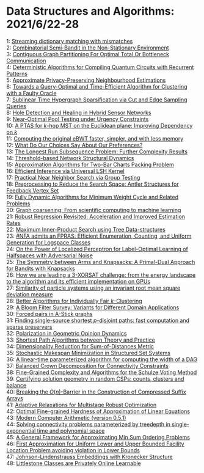 # Data Structures and Algorithms: 2021/6/22-28  
1: [Streaming dictionary matching with mismatches](https://doi.org/10.48550/arXiv.1809.02517)  
2: [Combinatorial Semi-Bandit in the Non-Stationary Environment](https://doi.org/10.48550/arXiv.2002.03580)  
3: [Contiguous Graph Partitioning For Optimal Total Or Bottleneck  Communication](https://doi.org/10.48550/arXiv.2007.16192)  
4: [Deterministic Algorithms for Compiling Quantum Circuits with Recurrent  Patterns](https://doi.org/10.48550/arXiv.2102.08765)  
5: [Approximate Privacy-Preserving Neighbourhood Estimations](https://doi.org/10.48550/arXiv.2102.12610)  
6: [Towards a Query-Optimal and Time-Efficient Algorithm for Clustering with  a Faulty Oracle](https://doi.org/10.48550/arXiv.2106.10374)  
7: [Sublinear Time Hypergraph Sparsification via Cut and Edge Sampling  Queries](https://doi.org/10.48550/arXiv.2106.10386)  
8: [Hole Detection and Healing in Hybrid Sensor Networks](https://doi.org/10.48550/arXiv.2106.10659)  
9: [Near-Optimal Pool Testing under Urgency Constraints](https://doi.org/10.48550/arXiv.2106.10971)  
10: [A PTAS for $k$-hop MST on the Euclidean plane: Improving Dependency on  $k$](https://doi.org/10.48550/arXiv.2106.11092)  
11: [Computing the original eBWT faster, simpler, and with less memory](https://doi.org/10.48550/arXiv.2106.11191)  
12: [What Do Our Choices Say About Our Preferences?](https://doi.org/10.48550/arXiv.2005.01586)  
13: [The Longest Run Subsequence Problem: Further Complexity Results](https://doi.org/10.48550/arXiv.2011.08119)  
14: [Threshold-based Network Structural Dynamics](https://doi.org/10.48550/arXiv.2103.04955)  
15: [Approximation Algorithms for Two-Bar Charts Packing Problem](https://doi.org/10.48550/arXiv.2106.09919)  
16: [Efficient Inference via Universal LSH Kernel](https://doi.org/10.48550/arXiv.2106.11426)  
17: [Practical Near Neighbor Search via Group Testing](https://doi.org/10.48550/arXiv.2106.11565)  
18: [Preprocessing to Reduce the Search Space: Antler Structures for Feedback  Vertex Set](https://doi.org/10.48550/arXiv.2106.11675)  
19: [Fully Dynamic Algorithms for Minimum Weight Cycle and Related Problems](https://doi.org/10.48550/arXiv.2106.11744)  
20: [Graph coarsening: From scientific computing to machine learning](https://doi.org/10.48550/arXiv.2106.11863)  
21: [Robust Regression Revisited: Acceleration and Improved Estimation Rates](https://doi.org/10.48550/arXiv.2106.11938)  
22: [Maximum Inner-Product Search using Tree Data-structures](https://doi.org/10.48550/arXiv.1202.6101)  
23: [$\text{#NFA}$ admits an FPRAS: Efficient Enumeration, Counting, and  Uniform Generation for Logspace Classes](https://doi.org/10.48550/arXiv.1906.09226)  
24: [On the Power of Localized Perceptron for Label-Optimal Learning of  Halfspaces with Adversarial Noise](https://doi.org/10.48550/arXiv.2012.10793)  
25: [The Symmetry between Arms and Knapsacks: A Primal-Dual Approach for  Bandits with Knapsacks](https://doi.org/10.48550/arXiv.2102.06385)  
26: [How we are leading a 3-XORSAT challenge: from the energy landscape to  the algorithm and its efficient implementation on GPUs](https://doi.org/10.48550/arXiv.2102.09510)  
27: [Similarity of particle systems using an invariant root mean square  deviation measure](https://doi.org/10.48550/arXiv.2106.09363)  
28: [Better Algorithms for Individually Fair $k$-Clustering](https://doi.org/10.48550/arXiv.2106.12150)  
29: [A Bloom Filter Survey: Variants for Different Domain Applications](https://doi.org/10.48550/arXiv.2106.12189)  
30: [Forced pairs in A-Stick graphs](https://doi.org/10.48550/arXiv.2106.12249)  
31: [Finding single-source shortest $p$-disjoint paths: fast computation and  sparse preservers](https://doi.org/10.48550/arXiv.2106.12293)  
32: [Polarization in Geometric Opinion Dynamics](https://doi.org/10.48550/arXiv.2106.12459)  
33: [Shortest Path Algorithms between Theory and Practice](https://doi.org/10.48550/arXiv.1905.07448)  
34: [Dimensionality Reduction for Sum-of-Distances Metric](https://doi.org/10.48550/arXiv.1912.12003)  
35: [Stochastic Makespan Minimization in Structured Set Systems](https://doi.org/10.48550/arXiv.2002.11153)  
36: [A linear-time parameterized algorithm for computing the width of a DAG](https://doi.org/10.48550/arXiv.2007.07575)  
37: [Balanced Crown Decomposition for Connectivity Constraints](https://doi.org/10.48550/arXiv.2011.04528)  
38: [Fine-Grained Complexity and Algorithms for the Schulze Voting Method](https://doi.org/10.48550/arXiv.2103.03959)  
39: [Certifying solution geometry in random CSPs: counts, clusters and  balance](https://doi.org/10.48550/arXiv.2106.12710)  
40: [Breaking the $O(n)$-Barrier in the Construction of Compressed Suffix  Arrays](https://doi.org/10.48550/arXiv.2106.12725)  
41: [Adaptive Relaxations for Multistage Robust Optimization](https://doi.org/10.48550/arXiv.2106.12858)  
42: [Optimal Fine-grained Hardness of Approximation of Linear Equations](https://doi.org/10.48550/arXiv.2106.13210)  
43: [Modern Computer Arithmetic (version 0.5.1)](https://doi.org/10.48550/arXiv.1004.4710)  
44: [Solving connectivity problems parameterized by treedepth in  single-exponential time and polynomial space](https://doi.org/10.48550/arXiv.2001.05364)  
45: [A General Framework for Approximating Min Sum Ordering Problems](https://doi.org/10.48550/arXiv.2004.05954)  
46: [First Approximation for Uniform Lower and Upper Bounded Facility  Location Problem avoiding violation in Lower Bounds](https://doi.org/10.48550/arXiv.2106.11372)  
47: [Johnson-Lindenstrauss Embeddings with Kronecker Structure](https://doi.org/10.48550/arXiv.2106.13349)  
48: [Littlestone Classes are Privately Online Learnable](https://doi.org/10.48550/arXiv.2106.13513)  